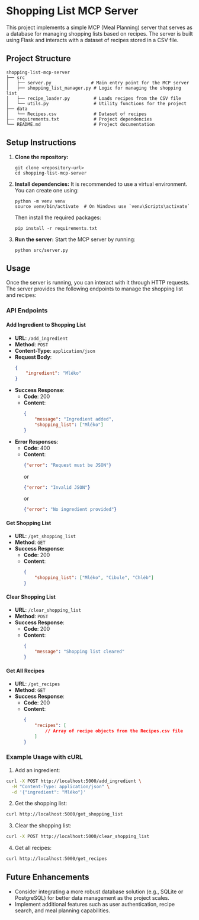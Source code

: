 # Shopping List MCP Server

This project implements a simple MCP (Meal Planning) server that serves as a database for managing shopping lists based on recipes. The server is built using Flask and interacts with a dataset of recipes stored in a CSV file.

## Project Structure

```
shopping-list-mcp-server
├── src
│   ├── server.py               # Main entry point for the MCP server
│   ├── shopping_list_manager.py # Logic for managing the shopping list
│   ├── recipe_loader.py         # Loads recipes from the CSV file
│   └── utils.py                 # Utility functions for the project
├── data
│   └── Recipes.csv              # Dataset of recipes
├── requirements.txt             # Project dependencies
└── README.md                    # Project documentation
```

## Setup Instructions

1. **Clone the repository:**
   ```
   git clone <repository-url>
   cd shopping-list-mcp-server
   ```

2. **Install dependencies:**
   It is recommended to use a virtual environment. You can create one using:
   ```
   python -m venv venv
   source venv/bin/activate  # On Windows use `venv\Scripts\activate`
   ```
   Then install the required packages:
   ```
   pip install -r requirements.txt
   ```

3. **Run the server:**
   Start the MCP server by running:
   ```
   python src/server.py
   ```

## Usage

Once the server is running, you can interact with it through HTTP requests. The server provides the following endpoints to manage the shopping list and recipes:

### API Endpoints

#### Add Ingredient to Shopping List
- **URL**: `/add_ingredient`
- **Method**: `POST`
- **Content-Type**: `application/json`
- **Request Body**:
  ```json
  {
      "ingredient": "Mléko"
  }
  ```
- **Success Response**:
  - **Code**: 200
  - **Content**:
    ```json
    {
        "message": "Ingredient added",
        "shopping_list": ["Mléko"]
    }
    ```
- **Error Responses**:
  - **Code**: 400
  - **Content**:
    ```json
    {"error": "Request must be JSON"}
    ```
    or
    ```json
    {"error": "Invalid JSON"}
    ```
    or
    ```json
    {"error": "No ingredient provided"}
    ```

#### Get Shopping List
- **URL**: `/get_shopping_list`
- **Method**: `GET`
- **Success Response**:
  - **Code**: 200
  - **Content**:
    ```json
    {
        "shopping_list": ["Mléko", "Cibule", "Chléb"]
    }
    ```

#### Clear Shopping List
- **URL**: `/clear_shopping_list`
- **Method**: `POST`
- **Success Response**:
  - **Code**: 200
  - **Content**:
    ```json
    {
        "message": "Shopping list cleared"
    }
    ```

#### Get All Recipes
- **URL**: `/get_recipes`
- **Method**: `GET`
- **Success Response**:
  - **Code**: 200
  - **Content**:
    ```json
    {
        "recipes": [
            // Array of recipe objects from the Recipes.csv file
        ]
    }
    ```

### Example Usage with cURL

1. Add an ingredient:
```bash
curl -X POST http://localhost:5000/add_ingredient \
  -H "Content-Type: application/json" \
  -d '{"ingredient": "Mléko"}'
```

2. Get the shopping list:
```bash
curl http://localhost:5000/get_shopping_list
```

3. Clear the shopping list:
```bash
curl -X POST http://localhost:5000/clear_shopping_list
```

4. Get all recipes:
```bash
curl http://localhost:5000/get_recipes
```

## Future Enhancements

- Consider integrating a more robust database solution (e.g., SQLite or PostgreSQL) for better data management as the project scales.
- Implement additional features such as user authentication, recipe search, and meal planning capabilities.
